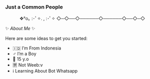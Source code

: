 ### Just a Common People


　　　 ✥°o｡ :･ﾟ✧. , :･ﾟ✧
◇─◇──◇──────◇──────◇──◇─◇


✨ _About Me_ ✨

Here are some ideas to get you started:

- 🇮🇩 I’m From Indonesia
- ♂️ I’m a Boy
- 👔 15 y.o
- 🈲 Not Weeb:v
- ℹ️ Learning About Bot Whatsapp




